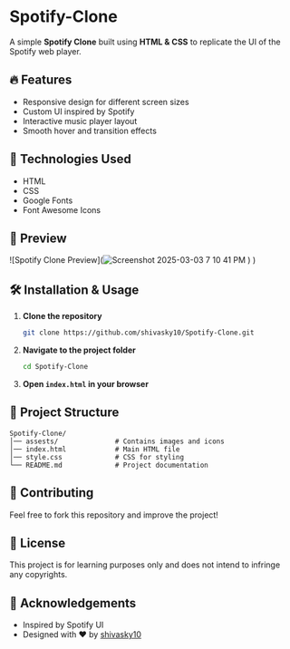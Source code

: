 # Spotify-Clone


A simple **Spotify Clone** built using **HTML & CSS** to replicate the UI of the Spotify web player.

## 🔥 Features
- Responsive design for different screen sizes
- Custom UI inspired by Spotify
- Interactive music player layout
- Smooth hover and transition effects

## 🚀 Technologies Used
- HTML
- CSS
- Google Fonts
- Font Awesome Icons

## 📸 Preview
![Spotify Clone Preview](![Screenshot 2025-03-03 7 10 41 PM](https://github.com/user-attachments/assets/473f1fdf-06b3-47cd-93bd-20f6d23d9bb7)
)
)

## 🛠️ Installation & Usage
1. **Clone the repository**
   ```bash
   git clone https://github.com/shivasky10/Spotify-Clone.git
   ```
2. **Navigate to the project folder**
   ```bash
   cd Spotify-Clone
   ```
3. **Open `index.html` in your browser**

## 📌 Project Structure 
```
Spotify-Clone/
│── assests/              # Contains images and icons
│── index.html            # Main HTML file
│── style.css             # CSS for styling
└── README.md             # Project documentation
```

## 🌟 Contributing
Feel free to fork this repository and improve the project!

## 📜 License
This project is for learning purposes only and does not intend to infringe any copyrights.

## 🙌 Acknowledgements
- Inspired by Spotify UI
- Designed with ❤️ by [shivasky10](https://github.com/shivasky10)

